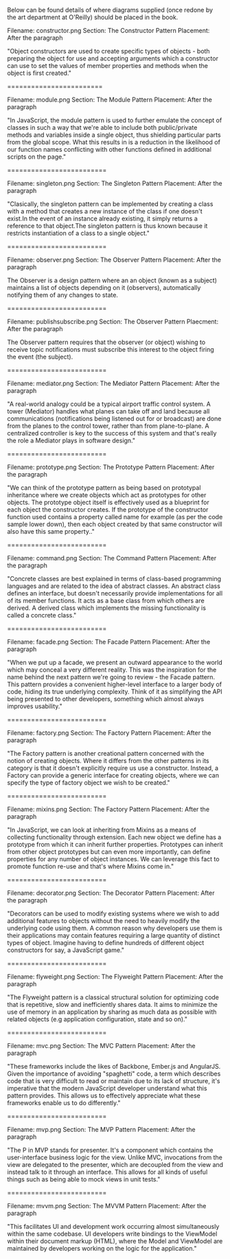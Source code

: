 

Below can be found details of where diagrams supplied (once redone by the art department at O'Reilly) should be placed in the book.


Filename: constructor.png
Section: The Constructor Pattern
Placement: After the paragraph 

"Object constructors are used to create specific types of objects - both preparing the object for use and accepting arguments which a constructor can use to set the values of member properties and methods when the object is first created."

========================

Filename: module.png
Section: The Module Pattern
Placement: After the paragraph 

"In JavaScript, the module pattern is used to further emulate the concept of classes in such a way that we're able to include both public/private methods and variables inside a single object, thus shielding particular parts from the global scope. What this results in is a reduction in the likelihood of our function names conflicting with other functions defined in additional scripts on the page."

=========================

Filename: singleton.png
Section: The Singleton Pattern
Placement: After the paragraph 

"Clasically, the singleton pattern can be implemented by creating a class with a method that creates a new instance of the class if one doesn't exist.In the event of an instance already existing, it simply returns a reference to that object.The singleton pattern is thus known because it restricts instantiation of a class to a single object."

=========================

Filename: observer.png
Section: The Observer Pattern
Placement: After the paragraph 

The Observer is a design pattern where an an object (known as a subject) maintains a list of objects depending on it (observers), automatically notifying them of any changes to state.

=========================

Filename: publishsubscribe.png
Section: The Observer Pattern
Plaecment: After the paragraph

The Observer pattern requires that the observer (or object) wishing to receive topic notifications must subscribe this interest to the object firing the event (the subject).

=========================

Filename: mediator.png
Section: The Mediator Pattern
Placement: After the paragraph 

"A real-world analogy could be a typical airport traffic control system. A tower (Mediator) handles what planes can take off and land because all communications (notifications being listened out for or broadcast) are done from the planes to the control tower, rather than from plane-to-plane. A centralized controller is key to the success of this system and that's really the role a Mediator plays in software design."


=========================

Filename: prototype.png
Section: The Prototype Pattern
Placement: After the paragraph 

"We can think of the prototype pattern as being based on prototypal inheritance where we create objects which act as prototypes for other objects. The prototype object itself is effectively used as a blueprint for each object the constructor creates. If the prototype of the constructor function used contains a property called name for example (as per the code sample lower down), then each object created by that same constructor will also have this same property.."


=========================

Filename: command.png
Section: The Command Pattern
Placement: After the paragraph 

"Concrete classes are best explained in terms of class-based programming languages and are related to the idea of abstract classes. An abstract class defines an interface, but doesn't necessarily provide implementations for all of its member functions. It acts as a base class from which others are derived. A derived class which implements the missing functionality is called a concrete class."


=========================

Filename: facade.png
Section: The Facade Pattern
Placement: After the paragraph 

"When we put up a facade, we present an outward appearance to the world which may conceal a very different reality. This was the inspiration for the name behind the next pattern we're going to review - the Facade pattern. This pattern provides a convenient higher-level interface to a larger body of code, hiding its true underlying complexity. Think of it as simplifying the API being presented to other developers, something which almost always improves usability."



=========================

Filename: factory.png
Section: The Factory Pattern
Placement: After the paragraph 

"The Factory pattern is another creational pattern concerned with the notion of creating objects. Where it differs from the other patterns in its category is that it doesn't explicitly require us use a constructor. Instead, a Factory can provide a generic interface for creating objects, where we can specify the type of factory object we wish to be created."


=========================

Filename: mixins.png
Section: The Factory Pattern
Placement: After the paragraph 

"In JavaScript, we can look at inheriting from Mixins as a means of collecting functionality through extension. Each new object we define has a prototype from which it can inherit further properties. Prototypes can inherit from other object prototypes but can even more importantly, can define properties for any number of object instances. We can leverage this fact to promote function re-use and that's where Mixins come in."


=========================

Filename: decorator.png
Section: The Decorator Pattern
Placement: After the paragraph 

"Decorators can be used to modify existing systems where we wish to add additional features to objects without the need to heavily modify the underlying code using them. A common reason why developers use them is their applications may contain features requiring a large quantity of distinct types of object. Imagine having to define hundreds of different object constructors for say, a JavaScript game."


=========================

Filename: flyweight.png
Section: The Flyweight Pattern
Placement: After the paragraph 

"The Flyweight pattern is a classical structural solution for optimizing code that is repetitive, slow and inefficiently shares data. It aims to minimize the use of memory in an application by sharing as much data as possible with related objects (e.g application configuration, state and so on)."



=========================

Filename: mvc.png
Section: The MVC Pattern
Placement: After the paragraph 

"These frameworks include the likes of Backbone, Ember.js and AngularJS. Given the importance of avoiding "spaghetti" code, a term which describes code that is very difficult to read or maintain due to its lack of structure, it's imperative that the modern JavaScript developer understand what this pattern provides. This allows us to effectively appreciate what these frameworks enable us to do differently."


=========================

Filename: mvp.png
Section: The MVP Pattern
Placement: After the paragraph 

"The P in MVP stands for presenter. It's a component which contains the user-interface business logic for the view. Unlike MVC, invocations from the view are delegated to the presenter, which are decoupled from the view and instead talk to it through an interface. This allows for all kinds of useful things such as being able to mock views in unit tests."


=========================

Filename: mvvm.png
Section: The MVVM Pattern
Placement: After the paragraph 

"This facilitates UI and development work occurring almost simultaneously within the same codebase. UI developers write bindings to the ViewModel within their document markup (HTML), where the Model and ViewModel are maintained by developers working on the logic for the application."


